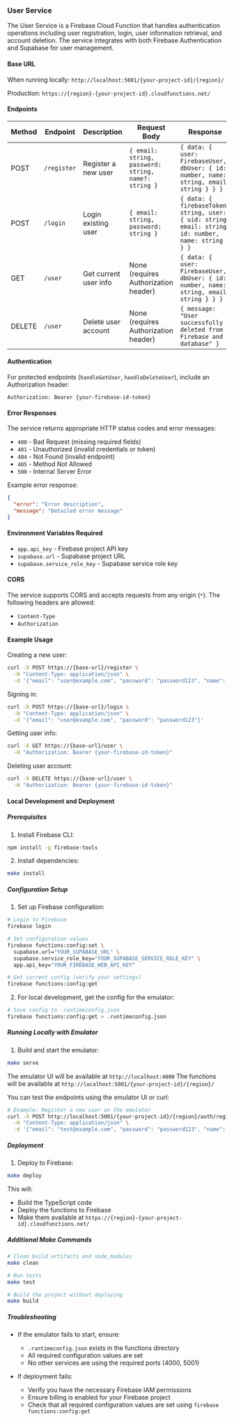 ### User Service

The User Service is a Firebase Cloud Function that handles authentication
operations including user registration, login, user information retrieval, and
account deletion. The service integrates with both Firebase Authentication and
Supabase for user management.

#### Base URL

When running locally: `http://localhost:5001/{your-project-id}/{region}/`

Production: `https://{region}-{your-project-id}.cloudfunctions.net/`

#### Endpoints

| Method | Endpoint    | Description           | Request Body                                         | Response                                                                                              |
| ------ | ----------- | --------------------- | ---------------------------------------------------- | ----------------------------------------------------------------------------------------------------- |
| POST   | `/register` | Register a new user   | `{ email: string, password: string, name?: string }` | `{ data: { user: FirebaseUser, dbUser: { id: number, name: string, email: string } } }`               |
| POST   | `/login`    | Login existing user   | `{ email: string, password: string }`                | `{ data: { firebaseToken: string, user: { uid: string, email: string, id: number, name: string } } }` |
| GET    | `/user`     | Get current user info | None (requires Authorization header)                 | `{ data: { user: FirebaseUser, dbUser: { id: number, name: string, email: string } } }`               |
| DELETE | `/user`     | Delete user account   | None (requires Authorization header)                 | `{ message: "User successfully deleted from Firebase and database" }`                                 |

#### Authentication

For protected endpoints (`handleGetUser`, `handleDeleteUser`), include an
Authorization header:

```
Authorization: Bearer {your-firebase-id-token}
```

#### Error Responses

The service returns appropriate HTTP status codes and error messages:

- `400` - Bad Request (missing required fields)
- `401` - Unauthorized (invalid credentials or token)
- `404` - Not Found (invalid endpoint)
- `405` - Method Not Allowed
- `500` - Internal Server Error

Example error response:

```json
{
  "error": "Error description",
  "message": "Detailed error message"
}
```

#### Environment Variables Required

- `app.api_key` - Firebase project API key
- `supabase.url` - Supabase project URL
- `supabase.service_role_key` - Supabase service role key

#### CORS

The service supports CORS and accepts requests from any origin (`*`). The
following headers are allowed:

- `Content-Type`
- `Authorization`

#### Example Usage

Creating a new user:

```bash
curl -X POST https://{base-url}/register \
  -H "Content-Type: application/json" \
  -d '{"email": "user@example.com", "password": "password123", "name": "John Doe"}'
```

Signing in:

```bash
curl -X POST https://{base-url}/login \
  -H "Content-Type: application/json" \
  -d '{"email": "user@example.com", "password": "password123"}'
```

Getting user info:

```bash
curl -X GET https://{base-url}/user \
  -H "Authorization: Bearer {your-firebase-id-token}"
```

Deleting user account:

```bash
curl -X DELETE https://{base-url}/user \
  -H "Authorization: Bearer {your-firebase-id-token}"
```

#### Local Development and Deployment

##### Prerequisites

1. Install Firebase CLI:

```bash
npm install -g firebase-tools
```

2. Install dependencies:

```bash
make install
```

##### Configuration Setup

1. Set up Firebase configuration:

```bash
# Login to Firebase
firebase login

# Set configuration values
firebase functions:config:set \
  supabase.url="YOUR_SUPABASE_URL" \
  supabase.service_role_key="YOUR_SUPABASE_SERVICE_ROLE_KEY" \
  app.api_key="YOUR_FIREBASE_WEB_API_KEY"

# Get current config (verify your settings)
firebase functions:config:get
```

2. For local development, get the config for the emulator:

```bash
# Save config to .runtimeconfig.json
firebase functions:config:get > .runtimeconfig.json
```

##### Running Locally with Emulator

1. Build and start the emulator:

```bash
make serve
```

The emulator UI will be available at `http://localhost:4000` The functions will
be available at `http://localhost:5001/{your-project-id}/{region}/`

You can test the endpoints using the emulator UI or curl:

```bash
# Example: Register a new user on the emulator
curl -X POST http://localhost:5001/{your-project-id}/{region}/auth/register \
  -H "Content-Type: application/json" \
  -d '{"email": "test@example.com", "password": "password123", "name": "Test User"}'
```

##### Deployment

1. Deploy to Firebase:

```bash
make deploy
```

This will:

- Build the TypeScript code
- Deploy the functions to Firebase
- Make them available at
  `https://{region}-{your-project-id}.cloudfunctions.net/`

##### Additional Make Commands

```bash
# Clean build artifacts and node_modules
make clean

# Run tests
make test

# Build the project without deploying
make build
```

##### Troubleshooting

- If the emulator fails to start, ensure:
  - `.runtimeconfig.json` exists in the functions directory
  - All required configuration values are set
  - No other services are using the required ports (4000, 5001)

- If deployment fails:
  - Verify you have the necessary Firebase IAM permissions
  - Ensure billing is enabled for your Firebase project
  - Check that all required configuration values are set using
    `firebase functions:config:get`
